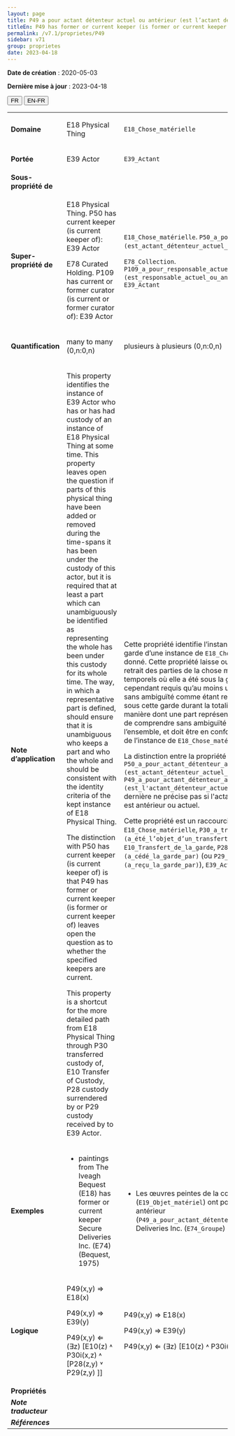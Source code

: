 ```yaml
---
layout: page
title: P49 a pour actant détenteur actuel ou antérieur (est l’actant détenteur actuel ou antérieur de)
titleEn: P49 has former or current keeper (is former or current keeper of) - a pour actant détenteur actuel ou antérieur (est l’actant détenteur actuel ou antérieur de)
permalink: /v7.1/proprietes/P49
sidebar: v71
group: proprietes
date: 2023-04-18
---
```


**Date de création** : 2020-05-03

**Dernière mise à jour** : 2023-04-18

<div class="lang-buttons">
  <button id="fr" class="activate">FR</button>
  <button id="en-fr">EN-FR</button>
</div>

<table>
<tbody>
<tr>
<td><strong>Domaine</strong></td>
<td class="en">
<p>E18 Physical Thing</p>
</td>
<td>
<p><code class="language-plaintext highlighter-rouge">E18_Chose_matérielle</code></p>
</td>
</tr>
<tr>
<td><strong>Portée</strong></td>
<td class="en">
<p>E39 Actor</p>
</td>
<td>
<p><code class="language-plaintext highlighter-rouge">E39_Actant</code></p>
</td>
</tr>
<tr>
<td><strong>Sous-propriété de</strong></td>
<td class="en">
</td>
<td>
</td>
</tr>
<tr>
<td><strong>Super-propriété de</strong></td>
<td class="en">
<p>E18 Physical Thing. P50 has current keeper (is current keeper of): E39 Actor</p>
<p>E78 Curated Holding. P109 has current or former curator (is current or former curator of): E39 Actor</p>
</td>
<td>
<p><code class="language-plaintext highlighter-rouge">E18_Chose_matérielle</code>. <code class="language-plaintext highlighter-rouge">P50_a_pour_actant_détenteur_actuel (est_actant_détenteur_actuel_de)</code> : <code class="language-plaintext highlighter-rouge">E39_Actant</code></p>
<p><code class="language-plaintext highlighter-rouge">E78_Collection</code>. <code class="language-plaintext highlighter-rouge">P109_a_pour_responsable_actuel_ou_antérieur_de_la_collection (est_responsable_actuel_ou_antérieur_de_la_collection)</code> : <code class="language-plaintext highlighter-rouge">E39_Actant</code></p>
</td>
</tr>
<tr>
<td><strong>Quantification</strong></td>
<td class="en">
<p>many to many (0,n:0,n)</p>
</td>
<td>
<p>plusieurs à plusieurs (0,n:0,n)</p>
</td>
</tr>
<tr>
<td><strong>Note d’application</strong></td>
<td class="en">
<p>This property identifies the instance of E39 Actor who has or has had custody of an instance of E18 Physical Thing at some time. This property leaves open the question if parts of this physical thing have been added or removed during the time-spans it has been under the custody of this actor, but it is required that at least a part which can unambiguously be identified as representing the whole has been under this custody for its whole time. The way, in which a representative part is defined, should ensure that it is unambiguous who keeps a part and who the whole and should be consistent with the identity criteria of the kept instance of E18 Physical Thing.</p>
<p>The distinction with P50 has current keeper (is current keeper of) is that P49 has former or current keeper (is former or current keeper of) leaves open the question as to whether the specified keepers are current.</p>
<p>This property is a shortcut for the more detailed path from E18 Physical Thing through P30 transferred custody of, E10 Transfer of Custody, P28 custody surrendered by or P29 custody received by to E39 Actor.</p>
</td>
<td>
<p>Cette propriété identifie l’instance de <code class="language-plaintext highlighter-rouge">E39_Actant</code> qui a ou a eu la garde d’une instance de <code class="language-plaintext highlighter-rouge">E18_Chose_matérielle</code> à un moment donné. Cette propriété laisse ouverte la question de l’ajout ou du retrait des parties de la chose matérielle durant les intervalles temporels où elle a été sous la garde de cet actant. Il est cependant requis qu’au moins une partie, qui peut être identifiée sans ambiguïté comme étant représentative de l’ensemble, a été sous cette garde durant la totalité de l’intervalle temporel. La manière dont une part représentative est définie doit permettre de comprendre sans ambiguïté qui est détenteur d’une part et de l’ensemble, et doit être en conformité avec les critères d’identité de l’instance de <code class="language-plaintext highlighter-rouge">E18_Chose_matérielle</code> détenue.</p>
<p>La distinction entre la propriété <code class="language-plaintext highlighter-rouge">P50_a_pour_actant_détenteur_actuel (est_actant_détenteur_actuel_de)</code> et la propriété <code class="language-plaintext highlighter-rouge">P49_a_pour_actant_détenteur_actuel_ou_antérieur (est_l'actant_détenteur_actuel_ou_antérieur_de)</code> est que cette dernière ne précise pas si l'actant détenant la chose matérielle est antérieur ou actuel.</p>
<p>Cette propriété est un raccourci du chemin sémantique suivant : <code class="language-plaintext highlighter-rouge">E18_Chose_matérielle</code>, <code class="language-plaintext highlighter-rouge">P30_a_transféré_la_garde_de (a_été_l’objet_d’un_transfert_de_garde_par)</code>, <code class="language-plaintext highlighter-rouge">E10_Transfert_de_la_garde</code>, <code class="language-plaintext highlighter-rouge">P28_a_mis_fin_à_la_garde_par (a_cédé_la_garde_par)</code> (ou <code class="language-plaintext highlighter-rouge">P29_a_confié_la_garde_par (a_reçu_la_garde_par)</code>), <code class="language-plaintext highlighter-rouge">E39_Actant</code>.</p>
</td>
</tr>
<tr>
<td><strong>Exemples</strong></td>
<td class="en">
<ul>
<li><p>paintings from The Iveagh Bequest (E18) has former or current keeper Secure Deliveries Inc. (E74) (Bequest, 1975)</p>
</li>
</ul>
</td>
<td>
<ul>
<li><p>Les œuvres peintes de la collection Iveagh Bequest (<code class="language-plaintext highlighter-rouge">E19_Objet_matériel</code>) ont pour actant détenteur actuel ou antérieur (<code class="language-plaintext highlighter-rouge">P49_a_pour_actant_détenteur_actuel_ou_antérieur</code>) Secure Deliveries Inc. (<code class="language-plaintext highlighter-rouge">E74_Groupe</code>) (Bequest, 1975)</p>
</li>
</ul>
</td>
</tr>
<tr>
<td><strong>Logique</strong></td>
<td class="en">
<p>P49(x,y) ⇒ E18(x)</p>
<p>P49(x,y) ⇒ E39(y)</p>
<p>P49(x,y) ⇐ (∃z) [E10(z) ˄ P30i(x,z) ˄ [P28(z,y) ˅ P29(z,y) ]]</p>
</td>
<td>
<p>P49(x,y) ⇒ E18(x)</p>
<p>P49(x,y) ⇒ E39(y)</p>
<p>P49(x,y) ⇐ (∃z) [E10(z) ˄ P30i(x,z) ˄ [P28(z,y) ˅ P29(z,y) ]]</p>
</td>
</tr>
<tr>
<td><strong>Propriétés</strong></td>
<td class="en">
</td>
<td>
</td>
</tr>
<tr>
<td><strong><em>Note traducteur</em></strong></td>
<td colspan="2">
</td>
</tr>
<tr>
<td><strong><em>Références</em></strong></td>
<td colspan="2">
<p><em></em></p>
</td>
</tr>
</tbody>
</table>

				